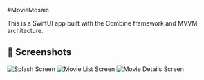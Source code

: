 
#MovieMosaic

This is a SwiftUI app built with the Combine framework and MVVM architecture.

## 📸 Screenshots
![Splash Screen](Screenshots/SplashScreen.png)
![Movie List Screen](Screenshots/ListScreen.png)
![Movie Details Screen](Screenshots/DetailScreen.png)
